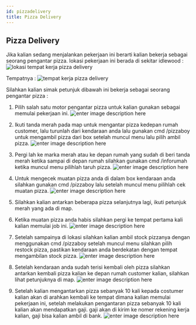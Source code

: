 ```yaml
---
id: pizzadelivery
title: Pizza Delivery
---
```


## Pizza Delivery

Jika kalian sedang menjalankan pekerjaan ini berarti kalian bekerja sebagai seorang pengantar pizza. lokasi pekerjaan ini berada di sekitar idlewood :
![lokasi tempat kerja pizza delivery ](https://photos.app.goo.gl/YSSvCXKqa1WTVFwz6)

Tempatnya :
![tempat kerja pizza delivery](https://photos.app.goo.gl/LTDkBEdmP4rAbrSX6)

Silahkan kalian simak petunjuk dibawah ini bekerja sebagai seorang pengantar pizza :

 1. Pilih salah satu motor pengantar pizza untuk kalian gunakan sebagai memulai pekerjaan ini.
![enter image description here](https://photos.app.goo.gl/CJwvHiVumttGpYKA9)
 
 2. Ikuti tanda merah pada map untuk mengantar pizza kedepan rumah customer, lalu turunlah dari kendaraan anda lalu gunakan cmd /pizzaboy untuk mengambil pizza dari box setelah muncul menu lalu pilih ambil pizza.
![enter image description here](https://photos.app.goo.gl/NA4CJFbciWemac6k7)
 
 3. Pergi lah ke marka merah atau ke depan rumah yang sudah di beri tanda merah ketika sampai di depan rumah silahkan gunakan cmd /inforumah ketika muncul menu pilihlah taruh pizza.
![enter image description here](https://photos.app.goo.gl/daXokfDFigkpGtxj7)
 
 4. Untuk mengecek muatan pizza anda di dalam box kendaraan anda silahkan gunakan cmd /pizzaboy lalu setelah muncul menu pilihlah cek muatan pizza.
![enter image description here](https://photos.app.goo.gl/GewdLWc5sjnbZQEx8)
 
 5. Silahkan kalian antarkan beberapa pizza selanjutnya lagi, ikuti petunjuk merah yang ada di map.
 
 6. Ketika muatan pizza anda habis silahkan pergi ke tempat pertama kali kalian memulai job ini.
![enter image description here](https://photos.app.goo.gl/QTHGZmGdQAhvZQry5)
 
 7. Setelah sampainya di lokasi silahkan kalian ambil stock pizzanya dengan menggunakan cmd /pizzaboy setelah muncul menu silahkan pilih restock pizza, pastikan kendaraan anda berdekatan dengan tempat mengambilan stock pizza.
![enter image description here](https://photos.app.goo.gl/4xFxBuz7muKNTX9a9)
 
 8. Setelah kendaraan anda sudah terisi kembali oleh pizza silahkan antarkan kembali pizza kalian ke depan rumah customer kalian, silahkan lihat petunjuknya di map.
![enter image description here](https://photos.app.goo.gl/Rt4ne5pbm23QGHh56)
 
 9. Setelah kalian mengantarkan pizza sebanyak 10 kali kepada costumer kalian akan di arahkan kembali ke tempat dimana kalian memulai pekerjaan ini, setelah melakukan pengantaran pizza sebanyak 10 kali kalian akan mendapatkan gaji. gaji akan di kirim ke nomer rekening kerja kalian, gaji bisa kalian ambil di bank.
![enter image description here](https://photos.app.goo.gl/P1NsuqdKf8ypaWrT6)